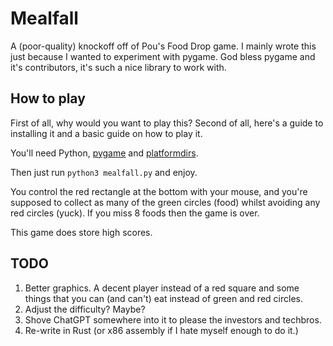 # Mealfall

A (poor-quality) knockoff off of Pou's Food Drop game. I mainly wrote this just because I wanted to experiment with pygame. God bless pygame and it's contributors, it's such a nice library to work with.

## How to play

First of all, why would you want to play this? Second of all, here's a guide to installing it and a basic guide on how to play it.

You'll need Python, [pygame](https://pypi.org/project/pygame/) and [platformdirs](https://pypi.org/project/platformdirs/).

Then just run `python3 mealfall.py` and enjoy.

You control the red rectangle at the bottom with your mouse, and you're supposed to collect as many of the green circles (food) whilst avoiding any red circles (yuck). If you miss 8 foods then the game is over.

This game does store high scores.

## TODO

1. Better graphics. A decent player instead of a red square and some things that you can (and can't) eat instead of green and red circles.
2. Adjust the difficulty? Maybe?
3. Shove ChatGPT somewhere into it to please the investors and techbros.
8023. Re-write in Rust (or x86 assembly if I hate myself enough to do it.)